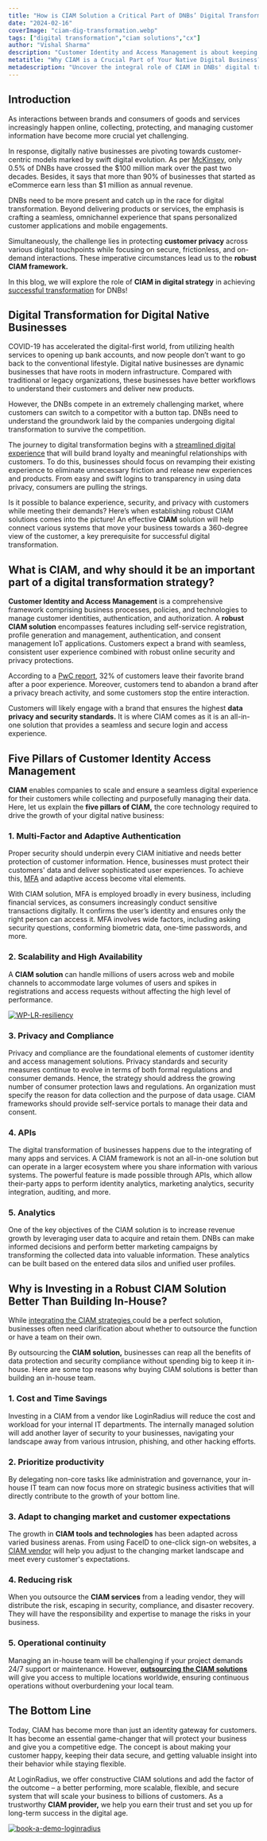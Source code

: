 ```yaml
---
title: "How is CIAM Solution a Critical Part of DNBs’ Digital Transformation Strategy?"
date: "2024-02-16"
coverImage: "ciam-dig-transformation.webp"
tags: ["digital transformation","ciam solutions","cx"]
author: "Vishal Sharma"
description: "Customer Identity and Access Management is about keeping customer data safe and giving them the proper access to things online. In today's interconnected era, digital native businesses must help them stay nimble and grow with evolving times. Let's explore the indispensable role of CIAM solutions in digital companies more!"
metatitle: "Why CIAM is a Crucial Part of Your Native Digital Business?"
metadescription: "Uncover the integral role of CIAM in DNBs' digital transformation strategy. Learn how it enhances customer experiences and drives success. Let’s find out!"
---
```

## Introduction

As interactions between brands and consumers of goods and services increasingly happen online, collecting, protecting, and managing customer information have become more crucial yet challenging. 

In response, digitally native businesses are pivoting towards customer-centric models marked by swift digital evolution. As per [McKinsey](https://www.mckinsey.com/industries/private-equity-and-principal-investors/our-insights/digitally-native-brands-born-digital-but-ready-to-take-on-the-world), only 0.5% of DNBs have crossed the $100 million mark over the past two decades. Besides, it says that more than 90% of businesses that started as eCommerce earn less than $1 million as annual revenue. 

DNBs need to be more present and catch up in the race for digital transformation. Beyond delivering products or services, the emphasis is crafting a seamless, omnichannel experience that spans personalized customer applications and mobile engagements. 

Simultaneously, the challenge lies in protecting **customer privacy** across various digital touchpoints while focusing on secure, frictionless, and on-demand interactions. These imperative circumstances lead us to the **robust CIAM framework.**

In this blog, we will explore the role of **CIAM in digital strategy** in achieving [successful transformation](https://www.loginradius.com/blog/growth/data-privacy-marketers-success/) for DNBs!

## Digital Transformation for Digital Native Businesses 

COVID-19 has accelerated the digital-first world, from utilizing health services to opening up bank accounts, and now people don’t want to go back to the conventional lifestyle. Digital native businesses are dynamic businesses that have roots in modern infrastructure. Compared with traditional or legacy organizations, these businesses have better workflows to understand their customers and deliver new products. 

However, the DNBs compete in an extremely challenging market, where customers can switch to a competitor with a button tap. DNBs need to understand the groundwork laid by the companies undergoing digital transformation to survive the competition. 

The journey to digital transformation begins with a [streamlined digital experience](https://www.loginradius.com/blog/growth/ciam-improves-customer-trust-and-loyalty/) that will build brand loyalty and meaningful relationships with customers. To do this, businesses should focus on revamping their existing experience to eliminate unnecessary friction and release new experiences and products. From easy and swift logins to transparency in using data privacy, consumers are pulling the strings.

Is it possible to balance experience, security, and privacy with customers while meeting their demands? Here’s when establishing robust CIAM solutions comes into the picture! An effective **CIAM** solution will help connect various systems that move your business towards a 360-degree view of the customer, a key prerequisite for successful digital transformation.

## What is CIAM, and why should it be an important part of a digital transformation strategy? 

**Customer Identity and Access Management** is a comprehensive framework comprising business processes, policies, and technologies to manage customer identities, authentication, and authorization. A **robust CIAM solution** encompasses features including self-service registration, profile generation and management, authentication, and consent management IoT applications. Customers expect a brand with seamless, consistent user experience combined with robust online security and privacy protections.

According to a [PwC report](https://www.pwc.com/us/en/services/consulting/library/consumer-intelligence-series/future-of-customer-experience.html), 32% of customers leave their favorite brand after a poor experience. Moreover, customers tend to abandon a brand after a privacy breach activity, and some customers stop the entire interaction. 

Customers will likely engage with a brand that ensures the highest **data privacy and security standards.** It is where CIAM comes as it is an all-in-one solution that provides a seamless and secure login and access experience.

## Five Pillars of Customer Identity Access Management

**CIAM** enables companies to scale and ensure a seamless digital experience for their customers while collecting and purposefully managing their data. Here, let us explain the **five pillars of CIAM,** the core technology required to drive the growth of your digital native business: 

### 1. Multi-Factor and Adaptive Authentication

Proper security should underpin every CIAM initiative and needs better protection of customer information. Hence, businesses must protect their customers' data and deliver sophisticated user experiences. To achieve this, [MFA](https://www.loginradius.com/multi-factor-authentication/) and adaptive access become vital elements.

With CIAM solution, MFA is employed broadly in every business, including financial services, as consumers increasingly conduct sensitive transactions digitally. It confirms the user’s identity and ensures only the right person can access it. MFA involves wide factors, including asking security questions, conforming biometric data, one-time passwords, and more.

### 2. Scalability and High Availability

A **CIAM solution** can handle millions of users across web and mobile channels to accommodate large volumes of users and spikes in registrations and access requests without affecting the high level of performance.

[![WP-LR-resiliency](WP-LR-resiliency.webp)](https://www.loginradius.com/resource/enterprise-scalability-and-performance)

### 3. Privacy and Compliance

Privacy and compliance are the foundational elements of customer identity and access management solutions. Privacy standards and security measures continue to evolve in terms of both formal regulations and consumer demands. Hence, the strategy should address the growing number of consumer protection laws and regulations. An organization must specify the reason for data collection and the purpose of data usage. CIAM frameworks should provide self-service portals to manage their data and consent.

### 4. APIs

The digital transformation of businesses happens due to the integrating of many apps and services. A CIAM framework is not an all-in-one solution but can operate in a larger ecosystem where you share information with various systems. The powerful feature is made possible through APIs, which allow their-party apps to perform identity analytics, marketing analytics, security integration, auditing, and more.

### 5. Analytics

One of the key objectives of the CIAM solution is to increase revenue growth by leveraging user data to acquire and retain them. DNBs can make informed decisions and perform better marketing campaigns by transforming the collected data into valuable information. These analytics can be built based on the entered data silos and unified user profiles.  

## Why is Investing in a Robust CIAM Solution Better Than Building In-House? 

While [integrating the CIAM strategies ](https://www.loginradius.com/blog/identity/transform-business-with-loginradius-ciam/)could be a perfect solution, businesses often need clarification about whether to outsource the function or have a team on their own.

By outsourcing the **CIAM solution,** businesses can reap all the benefits of data protection and security compliance without spending big to keep it in-house. Here are some top reasons why buying CIAM solutions is better than building an in-house team.

### 1. Cost and Time Savings

Investing in a CIAM from a vendor like LoginRadius will reduce the cost and workload for your internal IT departments. The internally managed solution will add another layer of security to your businesses, navigating your landscape away from various intrusion, phishing, and other hacking efforts.

### 2. Prioritize productivity

By delegating non-core tasks like administration and governance, your in-house IT team can now focus more on strategic business activities that will directly contribute to the growth of your bottom line.

### 3. Adapt to changing market and customer expectations 

The growth in **CIAM tools and technologies** has been adapted across varied business arenas. From using FaceID to one-click sign-on websites, a [CIAM vendor](https://www.loginradius.com/) will help you adjust to the changing market landscape and meet every customer's expectations.

### 4. Reducing risk

When you outsource the **CIAM services** from a leading vendor, they will distribute the risk, escaping in security, compliance, and disaster recovery. They will have the responsibility and expertise to manage the risks in your business.

### 5. Operational continuity

Managing an in-house team will be challenging if your project demands 24/7 support or maintenance. However, **[outsourcing the CIAM solutions](https://www.loginradius.com/resource/ciam-build-vs-buy/)** will give you access to multiple locations worldwide, ensuring continuous operations without overburdening your local team.

## **The Bottom Line**

Today, CIAM has become more than just an identity gateway for customers. It has become an essential game-changer that will protect your business and give you a competitive edge. The concept is about making your customer happy, keeping their data secure, and getting valuable insight into their behavior while staying flexible.

At LoginRadius, we offer constructive CIAM solutions and add the factor of the outcome – a better performing, more scalable, flexible, and secure system that will scale your business to billions of customers. As a trustworthy **CIAM provider,** we help you earn their trust and set you up for long-term success in the digital age.

[![book-a-demo-loginradius](../../assets/book-a-demo-loginradius.webp)](https://www.loginradius.com/contact-us?utm_source=blog&utm_medium=web&utm_campaign=ciam-solution-digital-native-business)

